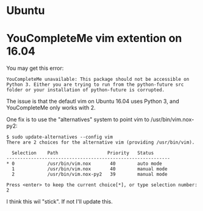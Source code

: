 Ubuntu
======

# YouCompleteMe vim extention on 16.04
You may get this error:
```
YouCompleteMe unavailable: This package should not be accessible on Python 3. Either you are trying to run from the python-future src folder or your installation of python-future is corrupted.
```
The issue is that the defautl vim on Ubuntu 16.04 uses Python 3, and YouCompleteMe only works with 2.

One fix is to use the "alternatives" system to point vim to /usr/bin/vim.nox-py2:
```
$ sudo update-alternatives --config vim
There are 2 choices for the alternative vim (providing /usr/bin/vim).

  Selection    Path                  Priority   Status
------------------------------------------------------------
* 0            /usr/bin/vim.nox       40        auto mode
  1            /usr/bin/vim.nox       40        manual mode
  2            /usr/bin/vim.nox-py2   39        manual mode

Press <enter> to keep the current choice[*], or type selection number: 2

```
I think this wil "stick". If not I'll update this.

